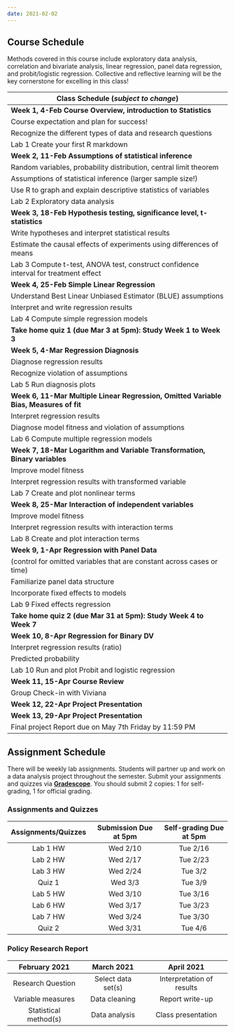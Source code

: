 ```yaml
---
date: 2021-02-02
---
```


## Course Schedule

Methods covered in this course include exploratory data analysis, correlation and bivariate analysis, linear regression, panel data regression, and probit/logistic regression. Collective and reflective learning will be the key cornerstone for excelling in this class! 

| Class Schedule (*subject to change*) |
|--- |
| **Week 1, 4-Feb	Course Overview, introduction to Statistics**  |
| Course expectation and plan for success!   | 
| Recognize the different types of data and research questions  | 
| Lab 1	Create your first R markdown	 | 
| **Week 2, 11-Feb	Assumptions of statistical inference**  | 
| Random variables, probability distribution, central limit theorem	 | 
| Assumptions of statistical inference (larger sample size!)  | 
| Use R to graph and explain descriptive statistics of variables  | 
| Lab 2	Exploratory data analysis	| 
| **Week 3, 18-Feb	Hypothesis testing, significance level, t-statistics** | 
| Write hypotheses and interpret statistical results  | 
| Estimate the causal effects of experiments using differences of means  | 
| Lab 3	Compute t-test, ANOVA test, construct confidence interval for treatment effect  | 
| **Week 4, 25-Feb	Simple Linear Regression**  | 
| Understand Best Linear Unbiased Estimator (BLUE) assumptions  | 
| Interpret and write regression results  | 
| Lab 4	Compute simple regression models 	| 
| **Take home quiz 1 (due Mar 3 at 5pm): Study Week 1 to Week 3**   | 
| **Week 5, 4-Mar	Regression Diagnosis** | 
| Diagnose regression results  | 
| Recognize violation of assumptions  | 
| Lab 5	Run diagnosis plots		| 
| **Week 6, 11-Mar	Multiple Linear Regression, Omitted Variable Bias, Measures of fit** 	| 
| Interpret regression results  | 
| Diagnose model fitness and violation of assumptions  | 
| Lab 6	Compute multiple regression models  | 	
| **Week 7, 18-Mar	Logarithm and Variable Transformation, Binary variables**|  
| Improve model fitness  | 
| Interpret regression results with transformed variable   | 
| Lab 7	Create and plot nonlinear terms	 | 
| **Week 8, 25-Mar	Interaction of independent variables**  	| 
| Improve model fitness | 
| Interpret regression results with interaction terms  | 
| Lab 8	Create and plot interaction terms  | 
| **Week 9, 1-Apr	Regression with Panel Data**   | 
| (control for omitted variables that are constant across cases or time)	| 
| Familiarize panel data structure  | 
| Incorporate fixed effects to models | 
| Lab 9	Fixed effects regression	| 
| **Take home quiz 2 (due Mar 31 at 5pm): Study Week 4 to Week 7**  | 
| **Week 10, 8-Apr	Regression for Binary DV**  | 
| Interpret regression results (ratio)  | 
| Predicted probability   | 
| Lab 10	Run and plot Probit and logistic regression	 | 
| **Week 11, 15-Apr	Course Review**|   
| Group Check-in with Viviana 	| 
| **Week 12, 22-Apr	Project Presentation** | 
| **Week 13, 29-Apr	Project Presentation** | 
| Final project Report due on May 7th Friday by 11:59 PM  | 
	

## Assignment Schedule 

There will be weekly lab assignments. Students will partner up and work on a data analysis project throughout the semester. Submit your assignments and quizzes via [**Gradescope**](https://www.gradescope.com/login). You should submit 2 copies: 1 for self-grading, 1 for official grading. 

### Assignments and Quizzes    

| Assignments/Quizzes  | Submission Due at 5pm  | Self-grading Due at 5pm  | 
| :--------:|:-------------------------:|:------------------------:| 
| Lab 1 HW  |	Wed 2/10                  | Tue 2/16 | 
| Lab 2 HW  |	Wed 2/17                  | Tue 2/23 | 
| Lab 3 HW  |	Wed 2/24                  | Tue 3/2 | 
| Quiz 1    |	Wed 3/3                   | Tue 3/9 | 
| Lab 5 HW  |	Wed 3/10                  |	Tue 3/16 | 
| Lab 6 HW  |	Wed 3/17                  |	Tue 3/23 | 
| Lab 7 HW  |	Wed 3/24                  |	Tue 3/30 | 
| Quiz 2    |	Wed 3/31                  |	Tue 4/6 | 
  
### Policy Research Report  

|      February 2021    |	   March 2021   	| April 2021                | 
| :--------------------:|:-----------------:|:------------------------: | 
| Research Question	    | Select data set(s)|	Interpretation of results | 
| Variable measures 	  | Data cleaning	    | Report write-up | 
| Statistical method(s) |	Data analysis     |	Class presentation | 





